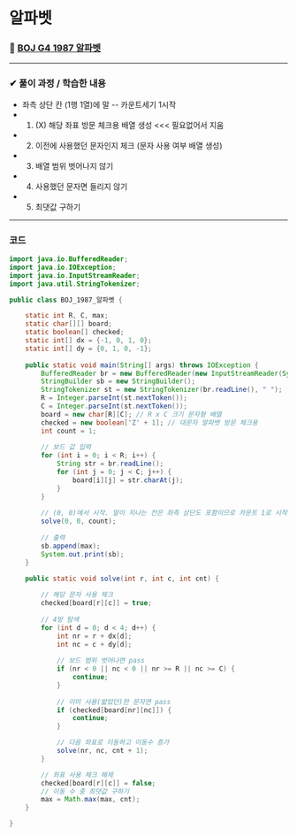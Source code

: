 # **알파벳**
### 📌 [BOJ G4 1987 알파벳](https://www.acmicpc.net/problem/1987)
-------------
### **✔ 풀이 과정 / 학습한 내용**
 * 좌측 상단 칸 (1행 1열)에 말 -- 카운트세기 1시작
 * 1. (X) 해당 좌표 방문 체크용 배열 생성 <<< 필요없어서 지움
 * 2. 이전에 사용했던 문자인지 체크 (문자 사용 여부 배열 생성)
 * 3. 배열 범위 벗어나지 않기
 * 4. 사용했던 문자면 들리지 않기
 * 5. 최댓값 구하기
-------------
### **코드**
```java
import java.io.BufferedReader;
import java.io.IOException;
import java.io.InputStreamReader;
import java.util.StringTokenizer;

public class BOJ_1987_알파벳 {

	static int R, C, max;
	static char[][] board;
	static boolean[] checked;
	static int[] dx = {-1, 0, 1, 0};
	static int[] dy = {0, 1, 0, -1};
	
	public static void main(String[] args) throws IOException {
		BufferedReader br = new BufferedReader(new InputStreamReader(System.in));
		StringBuilder sb = new StringBuilder();
		StringTokenizer st = new StringTokenizer(br.readLine(), " ");
		R = Integer.parseInt(st.nextToken());
		C = Integer.parseInt(st.nextToken());
		board = new char[R][C];	// R x C 크기 문자형 배열
		checked = new boolean['Z' + 1];	// 대문자 알파벳 방문 체크용
		int count = 1;
		
		// 보드 값 입력
		for (int i = 0; i < R; i++) {
			String str = br.readLine();
			for (int j = 0; j < C; j++) {
				board[i][j] = str.charAt(j);
			}
		}
		
		// (0, 0)에서 시작. 말이 지나는 칸은 좌측 상단도 포함이므로 카운트 1로 시작
		solve(0, 0, count);
		
		// 출력
		sb.append(max);
		System.out.print(sb);
	}
	
	public static void solve(int r, int c, int cnt) {

		// 해당 문자 사용 체크
		checked[board[r][c]] = true;
		
		// 4방 탐색
		for (int d = 0; d < 4; d++) {
			int nr = r + dx[d];
			int nc = c + dy[d];
			
			// 보드 범위 벗어나면 pass
			if (nr < 0 || nc < 0 || nr >= R || nc >= C) {
				continue;
			}
			
			// 이미 사용(밟았던)한 문자면 pass
			if (checked[board[nr][nc]]) {
				continue;
			}

			// 다음 좌표로 이동하고 이동수 증가
			solve(nr, nc, cnt + 1);
		}

		// 좌표 사용 체크 해제
		checked[board[r][c]] = false;
		// 이동 수 중 최댓값 구하기
		max = Math.max(max, cnt);
	}

}
```